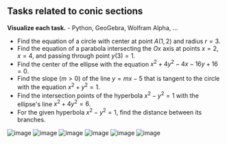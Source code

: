 ## Tasks related to conic sections

**Visualize each task.** - Python, GeoGebra, Wolfram Alpha, ...

* Find the equation of a circle with center at point $A(1,2)$ and radius $r=3$.
* Find the equation of a parabola intersecting the $Ox$ axis at points $x=2$, $x=4$, and passing through point $y(3)=1$.
* Find the center of the ellipse with the equation $x^2 + 4y^2 - 4x - 16y + 16 = 0$.
* Find the slope ($m>0$) of the line $y=mx-5$ that is tangent to the circle with the equation $x^2 + y^2=1$.
* Find the intersection points of the hyperbola $x^2 - y^2 = 1$ with the ellipse's line $x^2 + 4y^2 = 6$.
* For the given hyperbola $x^2 - y^2 = 1$, find the distance between its branches.







![image](https://github.com/user-attachments/assets/47975728-d726-449e-9923-4bc4fd25002b)
![image](https://github.com/user-attachments/assets/59dec721-e4b7-41b3-b0e0-cc58915137d2)
![image](https://github.com/user-attachments/assets/0a924234-aa10-44a8-99b6-359bcbe8f7a4)
![image](https://github.com/user-attachments/assets/e9ffd49b-318b-480b-95b3-c410a3ab6f86)
![image](https://github.com/user-attachments/assets/cb366e85-738f-4cbb-a6a2-706991744aae)
![image](https://github.com/user-attachments/assets/394df345-b3b6-46fa-b8ae-59954604134e)
